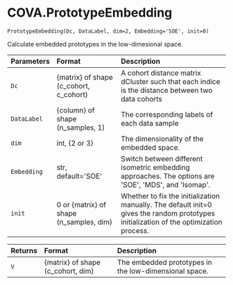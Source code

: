 # COVA.PrototypeEmbedding

    PrototypeEmbedding(Dc, DataLabel, dim=2, Embedding='SOE', init=0)

Calculate embedded prototypes in the low-dimesional space.


| Parameters  |    Format                       |Description
| :----------------- | :----------------------------------- |:-----------------------------------
| `Dc`      |  {matrix} of shape (c_cohort, c_cohort)| A cohort distance matrix dCluster such that each indice is the distance between two data cohorts  |
| `DataLabel` |  {column} of shape (n_samples, 1)   |  The corresponding labels of each data sample |
| `dim` | int, {2 or 3} | The dimensionality of the embedded space. |
| `Embedding` | str, default='SOE' | Switch between different isometric embedding approaches. The options are 'SOE', 'MDS', and 'Isomap'.
| `init` | 0 or {matrix} of shape (n_samples, dim) | Whether to fix the initialization manually. The default init=0 gives the random prototypes initialization of the optimization process.|



| Returns  |    Format                       |Description
| :---------- | :----------------------------------- |:-----------------------------------
| `V`      |    {matrix} of shape (c_cohort, dim)| The embedded prototypes in the low-dimensional space. |

